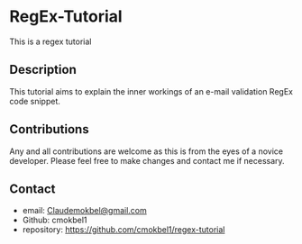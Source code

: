 # RegEx-Tutorial

This is a regex tutorial

## Description

This tutorial aims to explain the inner workings of an e-mail validation RegEx code snippet.

## Contributions

Any and all contributions are welcome as this is from the eyes of a novice developer. Please feel free to make changes and contact me if necessary.

## Contact

- email: Claudemokbel@gmail.com
- Github: cmokbel1
- repository:  https://github.com/cmokbel1/regex-tutorial
